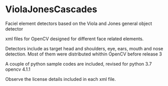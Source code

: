 # ViolaJonesCascades
Faciel element detectors based on the Viola and Jones general object detector 

xml files for OpenCV designed for different face related elements.

Detectors include as target head and shoulders, eye, ears, mouth and nose detection. Most of them were distributed whithin OpenCV before release 3

A couple of python sample codes are included, revised for python 3.7 opencv 4.1.1

Observe the license details included in each xml file.
